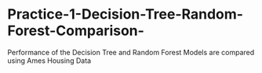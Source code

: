 # Practice-1-Decision-Tree-Random-Forest-Comparison-
Performance of the Decision Tree and Random Forest Models are compared using Ames Housing Data
